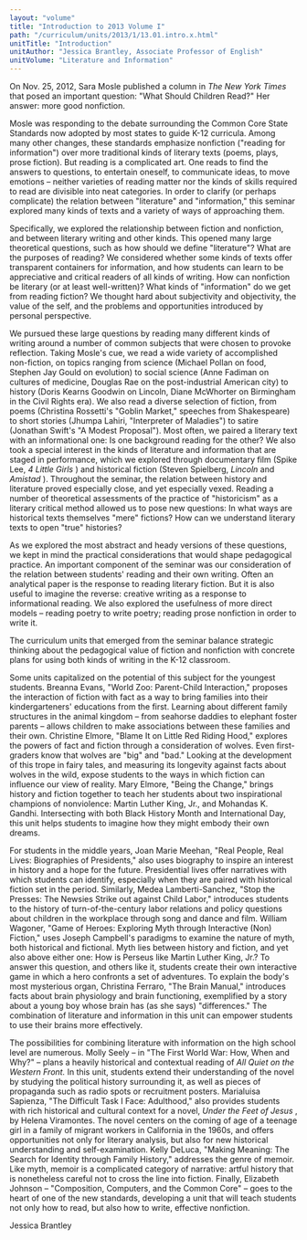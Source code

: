 ```yaml
---
layout: "volume"
title: "Introduction to 2013 Volume I"
path: "/curriculum/units/2013/1/13.01.intro.x.html"
unitTitle: "Introduction"
unitAuthor: "Jessica Brantley, Associate Professor of English"
unitVolume: "Literature and Information"
---
```

<body>
<p>
On Nov. 25, 2012, Sara Mosle published a column in
<i>
The New York Times
</i>
that posed an important question: "What Should Children Read?" Her answer: more good nonfiction.
</p>
<p>
Mosle was responding to the debate surrounding the Common Core State Standards now adopted by most states to guide K-12 curricula. Among many other changes, these standards emphasize nonfiction ("reading for information") over more traditional kinds of literary texts (poems, plays, prose fiction). But reading is a complicated art. One reads to find the answers to questions, to entertain oneself, to communicate ideas, to move emotions – neither varieties of reading matter nor the kinds of skills required to read are divisible into neat categories. In order to clarify (or perhaps complicate) the relation between "literature" and "information," this seminar explored many kinds of texts and a variety of ways of approaching them.
</p>
<p>
Specifically, we explored the relationship between fiction and nonfiction, and between literary writing and other kinds. This opened many large theoretical questions, such as how should we define "literature"? What are the purposes of reading? We considered whether some kinds of texts offer transparent containers for information, and how students can learn to be appreciative and critical readers of all kinds of writing. How can nonfiction be literary (or at least well-written)? What kinds of "information" do we get from reading fiction? We thought hard about subjectivity and objectivity, the value of the self, and the problems and opportunities introduced by personal perspective.
</p>
<p>
We pursued these large questions by reading many different kinds of writing around a number of common subjects that were chosen to provoke reflection. Taking Mosle's cue, we read a wide variety of accomplished non-fiction, on topics ranging from science (Michael Pollan on food, Stephen Jay Gould on evolution) to social science (Anne Fadiman on cultures of medicine, Douglas Rae on the post-industrial American city) to history (Doris Kearns Goodwin on Lincoln, Diane McWhorter on Birmingham in the Civil Rights era). We also read a diverse selection of fiction, from poems (Christina Rossetti's "Goblin Market," speeches from Shakespeare) to short stories (Jhumpa Lahiri, "Interpreter of Maladies") to satire (Jonathan Swift's "A Modest Proposal"). Most often, we paired a literary text with an informational one: Is one background reading for the other? We also took a special interest in the kinds of literature and information that are staged in performance, which we explored through documentary film (Spike Lee,
<i>
4 Little Girls
</i>
) and historical fiction (Steven Spielberg,
<i>
Lincoln
</i>
and
<i>
Amistad
</i>
). Throughout the seminar, the relation between history and literature proved especially close, and yet especially vexed.  Reading a number of theoretical assessments of the practice of "historicism" as a literary critical method allowed us to pose new questions: In what ways are historical texts themselves "mere" fictions? How can we understand literary texts to open "true" histories?
</p>
<p>
As we explored the most abstract and heady versions of these questions, we kept in mind the practical considerations that would shape pedagogical practice. An important component of the seminar was our consideration of the relation between students' reading and their own writing.  Often an analytical paper is the response to reading literary fiction. But it is also useful to imagine the reverse: creative writing as a response to informational reading. We also explored the usefulness of more direct models – reading poetry to write poetry; reading prose nonfiction in order to write it.
</p>
<p>
The curriculum units that emerged from the seminar balance strategic thinking about the pedagogical value of fiction and nonfiction with concrete plans for using both kinds of writing in the K-12 classroom.
</p>
<p>
Some units capitalized on the potential of this subject for the youngest students. Breanna Evans, "World Zoo: Parent-Child Interaction," proposes the interaction of fiction with fact as a way to bring families into their kindergarteners' educations from the first. Learning about different family structures in the animal kingdom – from seahorse daddies to elephant foster parents – allows children to make associations between these families and their own. Christine Elmore, "Blame It on Little Red Riding Hood," explores the powers of fact and fiction through a consideration of wolves. Even first-graders know that wolves are "big" and "bad." Looking at the development of this trope in fairy tales, and measuring its longevity against facts about wolves in the wild, expose students to the ways in which fiction can influence our view of reality. Mary Elmore, "Being the Change," brings history and fiction together to teach her students about two inspirational champions of nonviolence: Martin Luther King, Jr., and Mohandas K. Gandhi. Intersecting with both Black History Month and International Day, this unit helps students to imagine how they might embody their own dreams.
</p>
<p>
For students in the middle years, Joan Marie Meehan, "Real People, Real Lives: Biographies of Presidents," also uses biography to inspire an interest in history and a hope for the future. Presidential lives offer narratives with which students can identify, especially when they are paired with historical fiction set in the period. Similarly, Medea Lamberti-Sanchez, "Stop the Presses: The Newsies Strike out against Child Labor," introduces students to the history of turn-of-the-century labor relations and policy questions about children in the workplace through song and dance and film. William Wagoner, "Game of Heroes: Exploring Myth through Interactive (Non) Fiction," uses Joseph Campbell's paradigms to examine the nature of myth, both historical and fictional. Myth lies between history and fiction, and yet also above either one: How is Perseus like Martin Luther King, Jr.?  To answer this question, and others like it, students create their own interactive game in which a hero confronts a set of adventures. To explain the body's most mysterious organ, Christina Ferraro, "The Brain Manual," introduces facts about brain physiology and brain functioning, exemplified by a story about a young boy whose brain has (as she says) "differences."  The combination of literature and information in this unit can empower students to use their brains more effectively.
</p>
<p>
The possibilities for combining literature with information on the high school level are numerous. Molly Seely – in "The First World War: How, When and Why?"
<i>
</i>
– plans a heavily historical and contextual reading of
<i>
All Quiet on the Western Front.
</i>
In this unit, students extend their understanding of the novel by studying the political history surrounding it, as well as pieces of propaganda such as radio spots or recruitment posters. Marialuisa Sapienza, "The Difficult Task I Face: Adulthood," also provides students with rich historical and cultural context for a novel,
<i>
Under the Feet of Jesus
</i>
, by Helena Viramontes. The novel centers on the coming of age of a teenage girl in a family of migrant workers in California in the 1960s, and offers opportunities not only for literary analysis, but also for new historical understanding and self-examination. Kelly DeLuca, "Making Meaning: The Search for Identity through Family History," addresses the genre of memoir. Like myth, memoir is a complicated category of narrative: artful history that is nonetheless careful not to cross the line into fiction. Finally, Elizabeth Johnson – "Composition, Computers, and the Common Core" – goes to the heart of one of the new standards, developing a unit that will teach students not only how to read, but also how to write, effective nonfiction.
</p>
<p>
Jessica Brantley
</p>
</body>